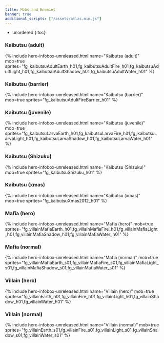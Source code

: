 ```yaml
---
title: Mobs and Enemies
banner: true
additional_scripts: ["/assets/atlas.min.js"]
---
```


* unordered
{:toc}

<!-- Keep this sorted alphabatically -->

### Kaibutsu (adult)

{% include hero-infobox-unreleased.html name="Kaibutsu (adult)" mob=true
sprites="fg_kaibutsuAdultEarth_h01,fg_kaibutsuAdultFire_h01,fg_kaibutsuAdultLight_h01,fg_kaibutsuAdultShadow_h01,fg_kaibutsuAdultWater_h01"
%}

### Kaibutsu (barrier)

{% include hero-infobox-unreleased.html name="Kaibutsu (barrier)" mob=true
sprites="fg_kaibutsuAdultFireBarrier_h01"
%}

### Kaibutsu (juvenile)

{% include hero-infobox-unreleased.html name="Kaibutsu (juvenile)" mob=true
sprites="fg_kaibutsuLarvaEarth_h01,fg_kaibutsuLarvaFire_h01,fg_kaibutsuLarvaLight_h01,fg_kaibutsuLarvaShadow_h01,fg_kaibutsuLarvaWater_h01"
%}

### Kaibutsu (Shizuku)

{% include hero-infobox-unreleased.html name="Kaibutsu (Shizuku)" mob=true
sprites="fg_kaibutsuShizuku_h01"
%}

### Kaibutsu (xmas)

{% include hero-infobox-unreleased.html name="Kaibutsu (xmas)" mob=true
sprites="fg_kaibutsuXmas2012_h01"
%}

### Mafia (hero)

{% include hero-infobox-unreleased.html name="Mafia (hero)" mob=true
sprites="fg_villainMafiaEarth_h01,fg_villainMafiaFire_h01,fg_villainMafiaLight_h01,fg_villainMafiaShadow_h01,fg_villainMafiaWater_h01"
%}

### Mafia (normal)

{% include hero-infobox-unreleased.html name="Mafia (normal)" mob=true
sprites="fg_villainMafiaEarth_s01,fg_villainMafiaFire_s01,fg_villainMafiaLight_s01,fg_villainMafiaShadow_s01,fg_villainMafiaWater_s01"
%}

### Villain (hero)

{% include hero-infobox-unreleased.html name="Villain (hero)" mob=true
sprites="fg_villainEarth_h01,fg_villainFire_h01,fg_villainLight_h01,fg_villainShadow_h01,fg_villainWater_h01"
%}

### Villain (normal)

{% include hero-infobox-unreleased.html name="Villain (normal)" mob=true
sprites="fg_villainEarth_s01,fg_villainFire_s01,fg_villainLight_s01,fg_villainShadow_s01,fg_villainWater_s01"
%}
